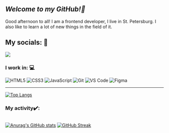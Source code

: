 ## ***Welcome to my GitHub!🤙***

Good afternoon to all! I am a frontend developer, I live in St. Petersburg. I also like to learn a lot of new things in the field of it.

## My socials: 📱

[<img src="https://img.shields.io/badge/Telegram-2CA5E0?style=for-the-badge&logo=telegram&logoColor=white"/>](https://t.me/KeeeLlli)

### I work in: 💻

![HTML5](https://img.shields.io/badge/html5-%23E34F26.svg?style=for-the-badge&logo=html5&logoColor=white)
![CSS3](https://img.shields.io/badge/css3-%231572B6.svg?style=for-the-badge&logo=css3&logoColor=white)
![JavaScript](https://img.shields.io/badge/javascript-%23323330.svg?style=for-the-badge&logo=javascript&logoColor=23F7DF1E)
![Git](https://img.shields.io/badge/git-f05030.svg?style=for-the-badge&logo=git&logoColor=white)
![VS Code](https://img.shields.io/badge/Visual_Studio_Code-0078D4?style=for-the-badge&logo=visual%20studio%20code&logoColor=white)
![Figma](https://img.shields.io/badge/figma-%23F24E1E.svg?style=for-the-badge&logo=figma&logoColor=white)

___

[![Top Langs](https://github-readme-stats.vercel.app/api/top-langs/?username=Keeelll1&layout=compact)](https://github.com/Keeelll1/github-readme-stats)

### My activity✔️: 

<img src="https://komarev.com/ghpvc/?  username=your-github-Keeelll1&style=flat-square&color=blue" alt=""/>

[![Anurag's GitHub stats](https://github-readme-stats.vercel.app/api?username=Keeelll1)](https://github.com/Keeelll1/github-readme-stats) 
[![GitHub Streak](https://github-readme-streak-stats.herokuapp.com/?user=Keeelll1)](https://git.io/streak-stats)